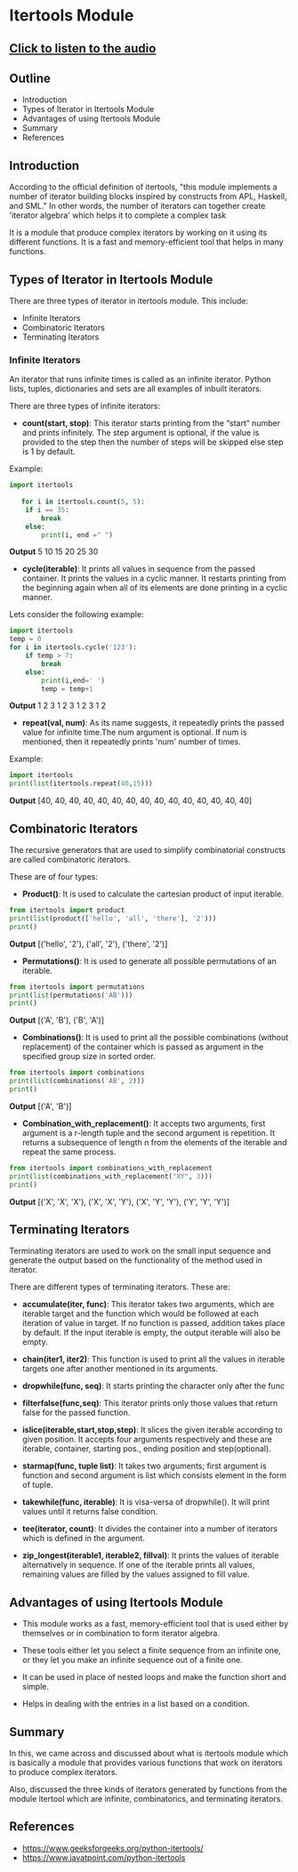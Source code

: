 # **Itertools Module**

## [Click to listen to the audio](https://drive.google.com/file/d/1HCE_4da1Rap2KcN9LPWpfFN2UrnqOHIF/view?usp=sharing) 

## **Outline**
+ Introduction
+ Types of Iterator in Itertools Module
+ Advantages of using Itertools Module
+ Summary
+ References

## **Introduction**

According to the official definition of itertools, "this module implements a number of iterator building blocks inspired by constructs from APL, Haskell, and SML." In other words, the number of iterators can together create 'iterator algebra' which helps it to complete a complex task

It is a module that produce complex iterators by working on it using its different functions. It is a fast and memory-efficient tool that helps in many functions.  

## **Types of Iterator in Itertools Module**

There are three types of iterator in itertools module. This include:

+ Infinite Iterators
+ Combinatoric Iterators
+ Terminating Iterators




### **Infinite Iterators**

 An iterator that runs infinite times is called as an infinite iterator.
 Python lists, tuples, dictionaries and sets are all examples of inbuilt iterators.

There are three types of infinite iterators: 

+ **count(start, stop)**: This iterator starts printing from the “start” number and prints infinitely. The step argument is optional, if the value is provided to the step then the number of steps will be skipped else step is 1 by default.


Example:

```python
import itertools
   
   for i in itertools.count(5, 5):
    if i == 35:
        break
    else:
        print(i, end =" ")
```

**Output**
5 10 15 20 25 30

 + **cycle(iterable)**: It prints all values in  sequence from the passed container. It prints the values in a cyclic manner. It restarts printing from the beginning again when all of its elements are done printing in a cyclic manner.

Lets consider the following example:
  
```python
import itertools  
temp = 0  
for i in itertools.cycle('123'):  
    if temp > 7:  
        break  
    else:  
        print(i,end=' ')  
        temp = temp+1  
```

**Output**
  1 2 3 1 2 3 1 2 3 1 2

+ **repeat(val, num)**: As its name suggests, it repeatedly prints the passed value for infinite time.The num argument is optional. If num is mentioned, then it repeatedly prints 'num' number of times. 


Example:

```python
import itertools  
print(list(itertools.repeat(40,15))) 
```

**Output**
[40, 40, 40, 40, 40, 40, 40, 40, 40, 40, 40, 40, 40, 40, 40]

## **Combinatoric Iterators**

The recursive generators that are used to simplify combinatorial constructs are called combinatoric iterators.

These are of four types:

+ **Product()**:  It is used to calculate the cartesian product of input iterable.

```python
from itertools import product
print(list(product(['hello', 'all', 'there'], '2')))
print()
```

**Output**
[('hello', '2'), ('all', '2'), ('there', '2')]

+ **Permutations()**: It is used to generate all possible permutations of an iterable.

```python
from itertools import permutations
print(list(permutations('AB')))  
print()  
```

**Output**
[('A', 'B'), ('B', 'A')]

+ **Combinations()**: It is used to print all the possible combinations (without replacement) of the container which is passed as argument in the specified group size in sorted order.

```python
from itertools import combinations
print(list(combinations('AB', 2)))
print()
```

**Output**
[('A', 'B')]

+ **Combination_with_replacement()**: It accepts two arguments, first argument is a r-length tuple and the second argument is repetition. It returns a subsequence of length n from the elements of the iterable and repeat the same process. 



```python
from itertools import combinations_with_replacement
print(list(combinations_with_replacement("XY", 3)))  
print() 
```

**Output**
[('X', 'X', 'X'), ('X', 'X', 'Y'), ('X', 'Y', 'Y'), ('Y', 'Y', 'Y')]

## **Terminating Iterators**

Terminating iterators are used to work on the small input sequence  and generate the output based on the functionality of the method used in iterator.

There are different types of terminating iterators. These are:

+ **accumulate(iter, func)**: This iterator takes two arguments,  which are iterable target and the function which would be followed at each iteration of value in target. If no function is passed, addition takes place by default. If the input iterable is empty, the output iterable will also be empty.

+ **chain(iter1, iter2)**: This function is used to print all the values in iterable targets one after another mentioned in its arguments.

+ **dropwhile(func, seq)**: It starts printing the character only after the func

+ **filterfalse(func,seq)**: This iterator prints only those values that return false for the passed function.
 
+ **islice(iterable,start,stop,step)**: It slices the given iterable according to given position. It accepts four arguments respectively and these are iterable, container, starting pos., ending position and step(optional).

+ **starmap(func, tuple list)**: It takes two arguments; first argument is function and second argument is list which consists element in the form of tuple.

+ **takewhile(func, iterable)**: It is visa-versa of dropwhile(). It will print values until it returns false condition.

+ **tee(iterator, count)**: It divides the container into a number of iterators which is defined in the argument.

+ **zip_longest(iterable1, iterable2, fillval)**: It prints the values of iterable alternatively in sequence. If one of the iterable prints all values, remaining values are filled by the values assigned to fill value.


## **Advantages of using Itertools Module**

+ This module works as a fast, memory-efficient tool that is used either by themselves or in combination to form iterator algebra.

+ These tools either let you select a finite sequence from an infinite one, or they let you make an infinite sequence out of a finite one.

+ It can be used in place of nested loops and make the function short and simple.

+ Helps in dealing with the entries in a list based on a condition.


## **Summary**

In this, we came across and discussed about what is itertools module which is basically a module that provides various functions that work on iterators to produce complex iterators.

Also, discussed the three kinds of iterators generated by functions from the module itertool which are infinite, combinatorics, and terminating iterators.


## **References**
+ https://www.geeksforgeeks.org/python-itertools/
+ https://www.javatpoint.com/python-itertools
